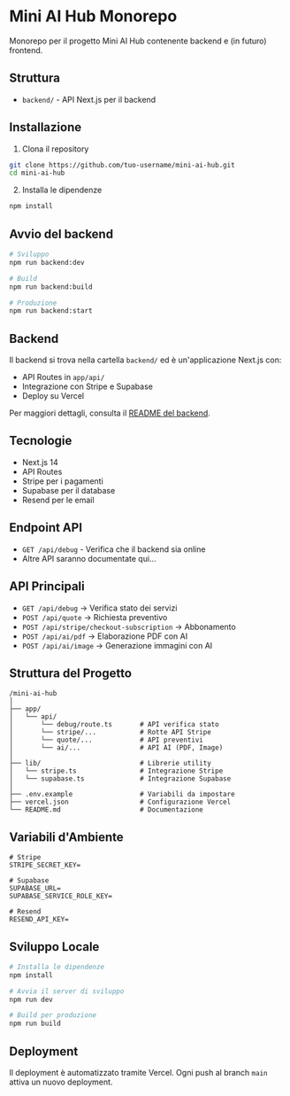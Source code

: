 # Mini AI Hub Monorepo

Monorepo per il progetto Mini AI Hub contenente backend e (in futuro) frontend.

## Struttura

- `backend/` - API Next.js per il backend

## Installazione

1. Clona il repository
```bash
git clone https://github.com/tuo-username/mini-ai-hub.git
cd mini-ai-hub
```

2. Installa le dipendenze
```bash
npm install
```

## Avvio del backend

```bash
# Sviluppo
npm run backend:dev

# Build
npm run backend:build

# Produzione
npm run backend:start
```

## Backend

Il backend si trova nella cartella `backend/` ed è un'applicazione Next.js con:

- API Routes in `app/api/`
- Integrazione con Stripe e Supabase
- Deploy su Vercel

Per maggiori dettagli, consulta il [README del backend](backend/README.md).

## Tecnologie

- Next.js 14
- API Routes
- Stripe per i pagamenti
- Supabase per il database
- Resend per le email

## Endpoint API

- `GET /api/debug` - Verifica che il backend sia online
- Altre API saranno documentate qui...

## API Principali

- `GET /api/debug` → Verifica stato dei servizi
- `POST /api/quote` → Richiesta preventivo
- `POST /api/stripe/checkout-subscription` → Abbonamento
- `POST /api/ai/pdf` → Elaborazione PDF con AI
- `POST /api/ai/image` → Generazione immagini con AI

## Struttura del Progetto

```
/mini-ai-hub
│
├── app/
│   └── api/
│       └── debug/route.ts       # API verifica stato
│       └── stripe/...           # Rotte API Stripe
│       └── quote/...            # API preventivi
│       └── ai/...               # API AI (PDF, Image)
│
├── lib/                         # Librerie utility
│   └── stripe.ts                # Integrazione Stripe
│   └── supabase.ts              # Integrazione Supabase
│
├── .env.example                 # Variabili da impostare
├── vercel.json                  # Configurazione Vercel
└── README.md                    # Documentazione
```

## Variabili d'Ambiente

```
# Stripe
STRIPE_SECRET_KEY=

# Supabase
SUPABASE_URL=
SUPABASE_SERVICE_ROLE_KEY=

# Resend
RESEND_API_KEY=
```

## Sviluppo Locale

```bash
# Installa le dipendenze
npm install

# Avvia il server di sviluppo
npm run dev

# Build per produzione
npm run build
```

## Deployment

Il deployment è automatizzato tramite Vercel. Ogni push al branch `main` attiva un nuovo deployment.
